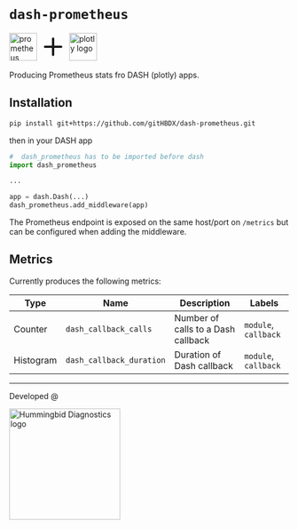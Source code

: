 # `dash-prometheus`

<img src="https://prometheus.io/assets/prometheus_logo_grey.svg" alt="prometheus logo" height="50"/>
<svg xmlns="http://www.w3.org/2000/svg" class="icon icon-tabler icon-tabler-plus" width="50" height="50" viewBox="0 0 24 24" stroke-width="2" stroke="currentColor" fill="none" stroke-linecap="round" stroke-linejoin="round"><path stroke="none" d="M0 0h24v24H0z" fill="none"/><path d="M12 5l0 14" /><path d="M5 12l14 0" /></svg>
<img src="https://dash.plotly.com/assets/images/plotly_logo_dark.png" alt="plotly logo" height="50"/>

Producing Prometheus stats fro DASH (plotly) apps.

## Installation

```bash
pip install git+https://github.com/gitHBDX/dash-prometheus.git
```

then in your DASH app

```python
#  dash_prometheus has to be imported before dash
import dash_prometheus

...

app = dash.Dash(...)
dash_prometheus.add_middleware(app)
```

The Prometheus endpoint is exposed on the same host/port on `/metrics` but can be configured when adding the middleware.

## Metrics

Currently produces the following metrics:

| Type | Name | Description | Labels |
| ---- | ---- | ----------- | ------ |
| Counter | `dash_callback_calls` | Number of calls to a Dash callback | `module`, `callback` |
| Histogram | `dash_callback_duration` | Duration of Dash callback | `module`, `callback` |


-----

<p>Developed @</p>
<img src="https://www.hummingbird-diagnostics.com/application/files/4214/6893/9202/logo.png" alt="Hummingbid Diagnostics logo" width="200"/>

